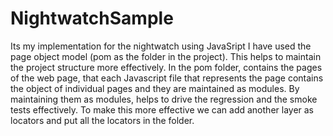 # NightwatchSample
Its my implementation for the nightwatch using JavaSript
I have used the page object model (pom as the folder in the project). This helps to maintain the project structure more effectively. In the pom folder, contains the pages of the web page, that each Javascript file that represents the page contains the object of individual pages and they are maintained as modules. By maintaining them as modules, helps to drive the regression and the smoke tests effectively. To make this more effective we can add another layer as locators and put all the locators in the folder.
